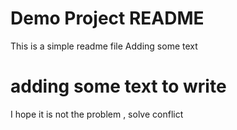 # Demo Project README

This is a simple readme file
Adding some text

# adding some text to write

I hope it is not the problem , solve conflict